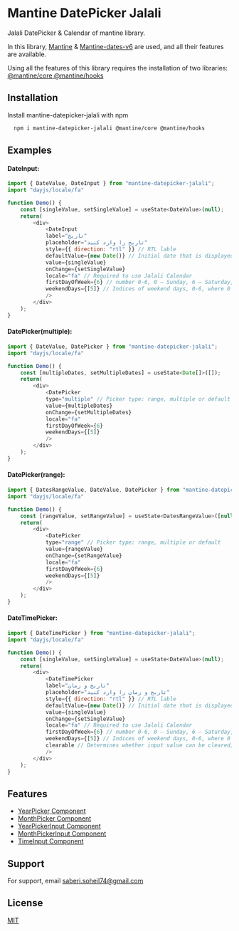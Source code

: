 
# Mantine DatePicker Jalali

Jalali DatePicker & Calendar of mantine library.

In this library, [Mantine](https://github.com/mantinedev/mantine) & [Mantine-dates-v6](https://github.com/rtivital/dates-6.0) are used, and all their features are available.

Using all the features of this library requires the installation of two libraries: [@mantine/core](https://www.npmjs.com/package/@mantine/core),[@mantine/hooks](https://www.npmjs.com/package/@mantine/hooks)


## Installation

Install mantine-datepicker-jalali with npm

```bash
  npm i mantine-datepicker-jalali @mantine/core @mantine/hooks
```
    
## Examples

#### DateInput:

```javascript
import { DateValue, DateInput } from "mantine-datepicker-jalali";
import "dayjs/locale/fa"

function Demo() {
    const [singleValue, setSingleValue] = useState<DateValue>(null);
    return(
        <div>
            <DateInput        
            label="تاریخ"
            placeholder="تاریخ را وارد کنید"
            style={{ direction: "rtl" }} // RTL lable
            defaultValue={new Date()} // Initial date that is displayed, used for uncontrolled component
            value={singleValue}
            onChange={setSingleValue}
            locale="fa" // Required to use Jalali Calendar
            firstDayOfWeek={6} // number 0-6, 0 – Sunday, 6 – Saturday, defaults to 1 – Monday
            weekendDays={[5]} // Indices of weekend days, 0-6, where 0 is Sunday and 6 is Saturday, defaults to value defined in DatesProvider
            />
        </div>
    );
}


```

#### DatePicker(multiple):

```javascript
import { DateValue, DatePicker } from "mantine-datepicker-jalali";
import "dayjs/locale/fa"

function Demo() {
    const [multipleDates, setMultipleDates] = useState<Date[]>([]);
    return(
        <div>
            <DatePicker
            type="multiple" // Picker type: range, multiple or default 
            value={multipleDates}
            onChange={setMultipleDates}
            locale="fa"
            firstDayOfWeek={6} 
            weekendDays={[5]} 
            />
        </div>
    );
}


```

#### DatePicker(range):

```javascript
import { DatesRangeValue, DateValue, DatePicker } from "mantine-datepicker-jalali";
import "dayjs/locale/fa"

function Demo() {
    const [rangeValue, setRangeValue] = useState<DatesRangeValue>([null, null]);
    return(
        <div>
            <DatePicker
            type="range" // Picker type: range, multiple or default 
            value={rangeValue}
            onChange={setRangeValue}
            locale="fa"
            firstDayOfWeek={6} 
            weekendDays={[5]} 
            />
        </div>
    );
}


```

#### DateTimePicker:

```javascript
import { DateTimePicker } from "mantine-datepicker-jalali";
import "dayjs/locale/fa"

function Demo() {
    const [singleValue, setSingleValue] = useState<DateValue>(null);
    return(
        <div>
            <DateTimePicker        
            label="تاریخ و زمان"
            placeholder="تاریخ و زمان را وارد کنید"
            style={{ direction: "rtl" }} // RTL lable
            defaultValue={new Date()} // Initial date that is displayed, used for uncontrolled component
            value={singleValue}
            onChange={setSingleValue}
            locale="fa" // Required to use Jalali Calendar
            firstDayOfWeek={6} // number 0-6, 0 – Sunday, 6 – Saturday, defaults to 1 – Monday
            weekendDays={[5]} // Indices of weekend days, 0-6, where 0 is Sunday and 6 is Saturday, defaults to value defined in DatesProvider
            clearable // Determines whether input value can be cleared, adds clear button to right section, false by default
            />
        </div>
    );
}


```


## Features

- [YearPicker Component](https://rtivital.github.io/mantine-dates-6/year-picker)
- [MonthPicker Component](https://rtivital.github.io/mantine-dates-6/month-picker)
- [YearPickerInput Component](https://rtivital.github.io/mantine-dates-6/year-picker-input)
- [MonthPickerInput Component](https://rtivital.github.io/mantine-dates-6/month-picker-input)
- [TimeInput Component](https://rtivital.github.io/mantine-dates-6/time-input)

## Support

For support, email saberi.soheil74@gmail.com


## License

[MIT](https://github.com/Soheil-Saberi/mantine-datepicker-jalali/blob/main/LICENSE)

